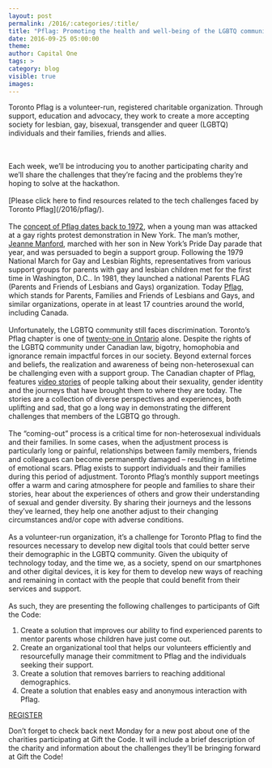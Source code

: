 ```yaml
---
layout: post
permalink: /2016/:categories/:title/
title: "Pflag: Promoting the health and well-being of the LGBTQ community"
date: 2016-09-25 05:00:00
theme:
author: Capital One
tags: >
category: blog
visible: true
images:
---
```

Toronto Pflag is a volunteer-run, registered charitable organization. Through support, education and advocacy, they work to create a more accepting society for lesbian, gay, bisexual, transgender and queer (LGBTQ) individuals and their families, friends and allies.
<!--more-->
<br />
<br />
Each week, we’ll be introducing you to another participating charity and we’ll share the challenges that they’re facing and the problems they’re hoping to solve at the hackathon.
<br />
<br />
[Please click here to find resources related to the tech challenges faced by Toronto Pflag](/2016/pflag/).
<br />
<br />
The <a href="http://www.torontopflag.org/about/mission-and-history" target="_blank">concept of Pflag dates back to 1972</a>, when a young man was attacked at a gay rights protest demonstration in New York.
The man’s mother, <a href="https://en.wikipedia.org/wiki/Jeanne_Manford" target="_blank">Jeanne Manford</a>, marched with her son in New York’s Pride Day parade that year, and was persuaded to begin a support group.
Following the 1979 National March for Gay and Lesbian Rights, representatives from various support groups for parents with gay and lesbian children met for the first time in Washington, D.C..
In 1981, they launched a national Parents FLAG (Parents and Friends of Lesbians and Gays) organization. Today <a href="https://www.pflag.org/" target="_blank">Pflag</a>, which stands for Parents,
Families and Friends of Lesbians and Gays, and similar organizations, operate in at least 17 countries around the world, including Canada.
<br />
<br />
Unfortunately, the LGBTQ community still faces discrimination. Toronto’s Pflag chapter is one of <a href="http://pflagcanada.ca/pflag-chapters/" target="_blank">twenty-one in Ontario</a> alone. Despite the
rights of the LGBTQ community under Canadian law, bigotry, homophobia and ignorance remain impactful forces in our society. Beyond external forces and beliefs, the realization and awareness of being
non-heterosexual can be challenging even with a support group. The Canadian chapter of Pflag, features <a href="http://pflagcanada.ca/our-stories/">video stories</a> of people talking about their sexuality,
gender identity and the journeys that have brought them to where they are today. The stories are a collection of diverse perspectives and experiences, both uplifting and sad, that go a long way in demonstrating
the different challenges that members of the LGBTQ go through.
<br />
<br />
The “coming-out” process is a critical time for non-heterosexual individuals and their families. In some cases, when the adjustment process is particularly long or painful, relationships between family members,
friends and colleagues can become permanently damaged – resulting in a lifetime of emotional scars. Pflag exists to support individuals and their families during this period of adjustment. Toronto Pflag’s monthly
support meetings offer a warm and caring atmosphere for people and families to share their stories, hear about the experiences of others and grow their understanding of sexual and gender diversity. By sharing their
journeys and the lessons they’ve learned, they help one another adjust to their changing circumstances and/or cope with adverse conditions.
<br />
<br />
As a volunteer-run organization, it’s a challenge for Toronto Pflag to find the resources necessary to develop new digital tools that could better serve their demographic in the LGBTQ community. Given the ubiquity
of technology today, and the time we, as a society, spend on our smartphones and other digital devices, it is key for them to develop new ways of reaching and remaining in contact with the people that could benefit
from their services and support.
<br />
<br />
As such, they are presenting the following challenges to participants of Gift the Code:
<br />
<ol>
<li>Create a solution that improves our ability to find experienced parents to mentor parents whose children have just come out.</li>
<li>Create an organizational tool that helps our volunteers efficiently and resourcefully manage their commitment to Pflag and the individuals seeking their support. </li>
<li>Create a solution that removes barriers to reaching additional demographics.</li>
<li>Create a solution that enables easy and anonymous interaction with Pflag.</li>
</ol>
<div class="center link"><a href="https://www.hackworks.com/giftthecode" class="register-now">REGISTER</a></div>

Don’t forget to check back next Monday for a new post about one of the charities participating at Gift the Code. It will include a brief description of the charity and information about the challenges they’ll be bringing forward at Gift the Code!
